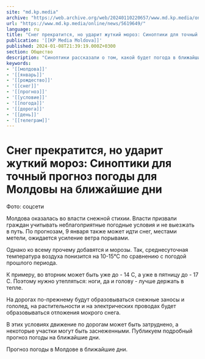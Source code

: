 ```yaml
---
site: "md.kp.media"
archive: "https://web.archive.org/web/20240110220657/www.md.kp.media/online/news/5619649/"
url: "https://www.md.kp.media/online/news/5619649/"
language: ru
title: "Снег прекратится, но ударит жуткий мороз: Синоптики для точный прогноз погоды для Молдовы на ближайшие дни"
publication: '[[KP Media Moldova]]'
published: 2024-01-08T21:39:19.000Z+0300
section: Общество
description: "Синоптики рассказали о том, какой будет погода в ближайшие дни"
keywords:
- '[[молдова]]'
- '[[январь]]'
- '[[рождество]]'
- '[[снег]]'
- '[[прогноз]]'
- '[[условие]]'
- '[[погода]]'
- '[[дорога]]'
- '[[день]]'
- '[[телеграм]]'
---
```


# Снег прекратится, но ударит жуткий мороз: Синоптики для точный прогноз погоды для Молдовы на ближайшие дни

Фото: соцсети

Молдова оказалась во власти снежной стихии. Власти призвали граждан учитывать неблагоприятные погодные условия и не выезжать в путь. По прогнозам, 9 января также может идти снег, местами метели, ожидается усиление ветра порывами.

Однако ко всему прочему добавятся и морозы. Так, среднесуточная температура воздуха понизится на 10-15°С по сравнению с погодой прошлого периода.

К примеру, во вторник может быть уже до - 14 С, а уже в пятницу до - 17 С. Поэтому нужно утепляться: ноги, да и голову - лучше держать в тепле.

На дорогах по-прежнему будут образовываться снежные заносы и гололед, на растительности и на электрических проводах будет образовываться отложения мокрого снега.

В этих условиях движение по дорогам может быть затруднено, а некоторые участки могут быть заснеженными. Публикуем подробный прогноз погоды на ближайшие дни.

Прогноз погоды в Молдове в ближайшие дни.